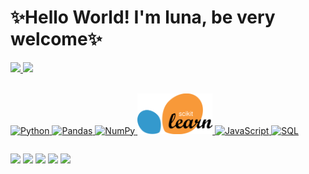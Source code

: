 # ✨Hello World! I'm luna, be very welcome✨

<table>
  <a href="https://github.com/lunalytics">
  <img height="180em" src="https://github-readme-stats.vercel.app/api?username=lunalytic&show_icons=true&theme=tokyonight&include_all_commits=true&count_private=true"/>
  <img height="180em" src="https://github-readme-stats.vercel.app/api/top-langs/?username=lunalytic&layout=compact&langs_count=6&theme=tokyonight"/>

    
  \
  <img src="https://s3.dualstack.us-east-2.amazonaws.com/pythondotorg-assets/media/files/python-logo-only.svg" width="120" alt="Python">
  <img src="https://upload.wikimedia.org/wikipedia/commons/thumb/2/22/Pandas_mark.svg/800px-Pandas_mark.svg.png" width="120" alt="Pandas">
  <img src="https://logosandtypes.com/wp-content/uploads/2024/02/numpy.svg" width="120" alt="NumPy">
  <img src="https://github.com/scikit-learn/scikit-learn/blob/main/doc/logos/1280px-scikit-learn-logo.png?raw=true" width="120" alt="Scikit Learn">
  <img src="https://static.vecteezy.com/system/resources/previews/027/127/560/non_2x/javascript-logo-javascript-icon-transparent-free-png.png" width="120" alt="JavaScript">
  <img src="https://icon.icepanel.io/Technology/svg/Azure-SQL-Database.svg" width="120" alt="SQL">
</table>

<div> 
  <a href="https://www.youtube.com/@lunaalmeida7912" target="_blank"><img src="https://img.shields.io/badge/YouTube-FF0000?style=for-the-badge&logo=youtube&logoColor=white" target="_blank"></a>
 <a href="https://www.instagram.com/_leehxd/" target="_blank"><img src="https://img.shields.io/badge/-Instagram-%23E4405F?style=for-the-badge&logo=instagram&logoColor=white" target="_blank"></a>
  <a href="https://www.twitch.tv/leehxd_" target="_blank"><img src="https://img.shields.io/badge/Twitch-9146FF?style=for-the-badge&logo=twitch&logoColor=white" target="_blank"></a>
  <a href = "mailto: contato@leehxd.com.br"><img src="https://img.shields.io/badge/-Gmail-%23333?style=for-the-badge&logo=gmail&logoColor=white" target="_blank"></a>
  <a href="https://www.linkedin.com/in/leticiajm/" target="_blank"><img src="https://img.shields.io/badge/-LinkedIn-%230077B5?style=for-the-badge&logo=linkedin&logoColor=white" target="_blank"></a> 
</div>
